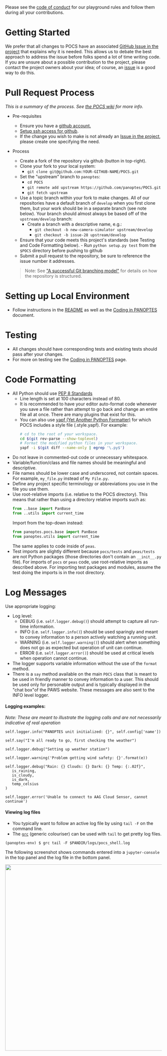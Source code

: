 Please see the
[code of conduct](https://github.com/panoptes/POCS/blob/develop/CODE_OF_CONDUCT.md)
for our playground rules and follow them during all your contributions.

# Getting Started

We prefer that all changes to POCS have an associated
[GitHub Issue in the project](https://github.com/panoptes/POCS/issues)
that explains why it is needed. This allows us to debate the best
approach to address the issue before folks spend a lot of time
writing code. If you are unsure about a possible contribution to
the project, please contact the project owners about your idea;
of course, an [issue](https://github.com/panoptes/POCS/issues) is a
good way to do this.

# Pull Request Process
_This is a summary of the process. See
[the POCS wiki](https://github.com/panoptes/POCS/wiki/PANOPTES-Feature-Development-Process)
for more info._

* Pre-requisites
   - Ensure you have a [github account.](https://github.com/join)
   - [Setup ssh access for github](https://help.github.com/en/github/authenticating-to-github/connecting-to-github-with-ssh).
   - If the change you wish to make is not already an
     [Issue in the project](https://github.com/panoptes/POCS/issues),
     please create one specifying the need.
* Process
   - Create a fork of the repository via github (button in top-right).
   - Clone your fork to your local system:
       - `git clone git@github.com:YOUR-GITHUB-NAME/POCS.git`
   - Set the "upstream" branch to `panoptes`:
       - `cd POCS`
       - `git remote add upstream https://github.com/panoptes/POCS.git`
       - `git fetch upstream`
   - Use a topic branch within your fork to make changes. All of our repositories have a
      default branch of `develop` when you first clone them, but your work should be in a
      separate branch (see note below). Your branch should almost always be based off of
      the `upstream/develop` branch:
      - Create a branch with a descriptive name, e.g.:
         - `git checkout -b new-camera-simulator upstream/develop`
         - `git checkout -b issue-28 upstream/develop`
   - Ensure that your code meets this project's standards (see Testing and Code Formatting below).
         - Run `python setup.py test` from the `$POCS` directory before pushing to github
   - Submit a pull request to the repository, be sure to reference the issue number it addresses.


   > Note: See ["A successful Git branching model"](https://nvie.com/posts/a-successful-git-branching-model/) for details
   on how the repository is structured.


# Setting up Local Environment
  - Follow instructions in the [README](https://github.com/panoptes/POCS/blob/develop/README.md)
    as well as the [Coding in PANOPTES](https://github.com/panoptes/POCS/wiki/Coding-in-PANOPTES)
    document.


# Testing
 - All changes should have corresponding tests and existing tests should pass after
    your changes.
 - For more on testing see the
 [Coding in PANOPTES](https://github.com/panoptes/POCS/wiki/Coding-in-PANOPTES) page.

# Code Formatting

- All Python should use [PEP 8 Standards](https://www.python.org/dev/peps/pep-0008/)
   - Line length is set at 100 characters instead of 80.
   - It is recommended to have your editor auto-format code whenever you save a file
      rather than attempt to go back and change an entire file all at once. There are
      many plugins that exist for this.
   - You can also use
     [yapf (Yet Another Python Formatter)](https://github.com/google/yapf)
     for which POCS includes a style file (.style.yapf). For example:
     ```bash
     # cd to the root of your workspace.
     cd $(git rev-parse --show-toplevel)
     # Format the modified python files in your workspace.
     yapf -i $(git diff --name-only | egrep '\.py$')
     ```
- Do not leave in commented-out code or unnecessary whitespace.
- Variable/function/class and file names should be meaningful and descriptive.
- File names should be lower case and underscored, not contain spaces. For example, `my_file.py`
instead of `My File.py`.
- Define any project specific terminology or abbreviations you use in the file you use them.
- Use root-relative imports (i.e. relative to the POCS directory). This means that rather
  than using a directory relative imports such as:
  ```python
  from ..base import PanBase
  from ..utils import current_time
  ```
  Import from the top-down instead:
  ```python
  from panoptes.pocs.base import PanBase
  from panoptes.utils import current_time
  ```
  The same applies to code inside of `peas`.
- Test imports are slightly different because `pocs/tests` and `peas/tests` are not Python
  packages (those directories don't contain an `__init__.py` file). For imports of `pocs` or
  `peas` code, use root-relative imports as described above. For importing test packages and
  modules, assume the test doing the imports is in the root directory.

# Log Messages

Use appropriate logging:
- Log level:
   - DEBUG (i.e. `self.logger.debug()`) should attempt to capture all run-time
      information.
   - INFO (i.e. `self.logger.info()`) should be used sparingly and meant to convey
      information to a person actively watching a running unit.
   - WARNING (i.e. `self.logger.warning()`) should alert when something does not
      go as expected but operation of unit can continue.
   - ERROR (i.e. `self.logger.error()`) should be used at critical levels when
      operation cannot continue.
- The logger supports variable information without the use of the `format` method.
- There is a `say` method available on the main `POCS` class that is meant to be
used in friendly manner to convey information to a user. This should be used only
for personable output and is typically displayed in the "chat box"of the PAWS
website. These messages are also sent to the INFO level logger.

#### Logging examples:

_Note: These are meant to illustrate the logging calls and are not necessarily indicative of real
operation_

```
self.logger.info("PANOPTES unit initialized: {}", self.config['name'])

self.say("I'm all ready to go, first checking the weather")

self.logger.debug("Setting up weather station")

self.logger.warning('Problem getting wind safety: {}'.format(e))

self.logger.debug("Rain: {} Clouds: {} Dark: {} Temp: {:.02f}",
   is_raining,
   is_cloudy,
   is_dark,
   temp_celsius
)

self.logger.error('Unable to connect to AAG Cloud Sensor, cannot continue')
```

#### Viewing log files

- You typically want to follow an active log file by using `tail -F` on the command line.
- The [`grc`](https://github.com/garabik/grc) (generic colouriser) can be used with
`tail` to get pretty log files.

```
(panoptes-env) $ grc tail -F $PANDIR/logs/pocs_shell.log
```

The following screenshot shows commands entered into a `jupyter-console` in the top
panel and the log file in the bottom panel.

<p align="center">
   <img src="http://www.projectpanoptes.org/images/log-example.png" width="600">
</p>
